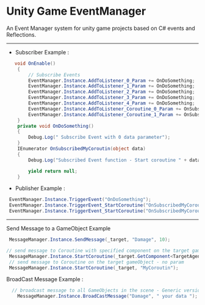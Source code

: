 # Unity Game EventManager 
An Event Manager system for unity game projects based on C# events and Reflections.

-----------------------------------------------------------------------------------------

 + Subscriber Example :
```cs
   void OnEnable()
    {
        // Subscribe Events
        EventManager.Instance.AddToListener_0_Param += OnDoSomething;
        EventManager.Instance.AddToListener_1_Param += OnDoSomething;
        EventManager.Instance.AddToListener_2_Param += OnDoSomething;
        EventManager.Instance.AddToListener_3_Param += OnDoSomething;
        EventManager.Instance.AddToListener_4_Param += OnDoSomething;
        EventManager.Instance.AddToListener_Coroutine_0_Param += OnSubscribedMyCoroutin;
        EventManager.Instance.AddToListener_Coroutine_1_Param += OnSubscribedMyCoroutin;
    }
    private void OnDoSomething()
    {
        Debug.Log(" Subscribe Event with 0 data parameter");
    }
    IEnumerator OnSubscribedMyCoroutin(object data)
    {
        Debug.Log("Subscribed Event function - Start coroutine " + data.ToString());

        yield return null;
    }

```
+ Publisher Example :
```cs
 EventManager.Instance.TriggerEvent("OnDoSomething");
 EventManager.Instance.TriggerEvent_StartCoroutine("OnSubscribedMyCoroutin");
 EventManager.Instance.TriggerEvent_StartCoroutine("OnSubscribedMyCoroutin", "YourData");
```
-----------------------------------------------------------------------------------------
Send Message to a GameObject Example
```cs
 MessageManager.Instance.SendMessage(_target, "Damage", 10);

// send message to Coroutine with specified component on the target gameObject - 1 param 
 MessageManager.Instance.StartCoroutine(_target.GetComponent<TargetAgent>(), "MyCoroutin", 5);
 // send message to Coroutine on the target gameObject - no param 
 MessageManager.Instance.StartCoroutine(_target, "MyCoroutin");
```
BroadCast Message Example :
```cs
  // broadcast message to all GameObjects in the scene - Generic version - automaticlly detect proper type as data value
    MessageManager.Instance.BroadCastMessage("Damage", " your data ");
```
